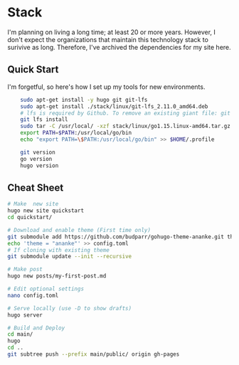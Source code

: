 # Stack

I'm planning on living a long time; at least 20 or more years. However, I don't expect the organizations that maintain this technology stack to surivive as long. Therefore, I've archived the dependencies for my site here. 

## Quick Start

I'm forgetful, so here's how I set up my tools for new environments.

```bash
    sudo apt-get install -y hugo git git-lfs
    sudo apt-get install ./stack/linux/git-lfs_2.11.0_amd64.deb
    # lfs is required by Github. To remove an existing giant file: git rm --cached giant_file
    git lfs install
    sudo tar -C /usr/local/ -xzf stack/linux/go1.15.linux-amd64.tar.gz
    export PATH=$PATH:/usr/local/go/bin
    echo "export PATH=\$PATH:/usr/local/go/bin" >> $HOME/.profile

    git version
    go version
    hugo version
```

## Cheat Sheet
```bash
# Make  new site
hugo new site quickstart
cd quickstart/

# Download and enable theme (First time only)
git submodule add https://github.com/budparr/gohugo-theme-ananke.git themes/ananke
echo 'theme = "ananke"' >> config.toml
# If cloning with existing theme
git submodule update --init --recursive

# Make post
hugo new posts/my-first-post.md

# Edit optional settings
nano config.toml

# Serve locally (use -D to show drafts)
hugo server

# Build and Deploy
cd main/
hugo
cd ..
git subtree push --prefix main/public/ origin gh-pages
```